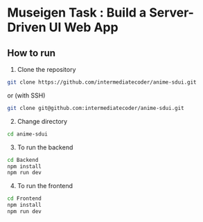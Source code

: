 # Museigen Task : Build a Server-Driven UI Web App

## How to run

1. Clone the repository

```bash
git clone https://github.com/intermediatecoder/anime-sdui.git
```

or (with SSH)

```bash
git clone git@github.com:intermediatecoder/anime-sdui.git
```

2. Change directory

```bash
cd anime-sdui
```

3. To run the backend

```bash
cd Backend
npm install
npm run dev
```

4. To run the frontend

```bash
cd Frontend
npm install
npm run dev
```
